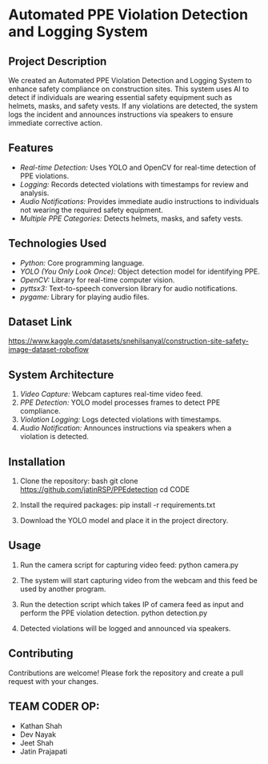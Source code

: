# Automated PPE Violation Detection and Logging System

## Project Description
We created an Automated PPE Violation Detection and Logging System to enhance safety compliance on construction sites. This system uses AI to detect if individuals are wearing essential safety equipment such as helmets, masks, and safety vests. If any violations are detected, the system logs the incident and announces instructions via speakers to ensure immediate corrective action.

## Features
- *Real-time Detection:* Uses YOLO and OpenCV for real-time detection of PPE violations.
- *Logging:* Records detected violations with timestamps for review and analysis.
- *Audio Notifications:* Provides immediate audio instructions to individuals not wearing the required safety equipment.
- *Multiple PPE Categories:* Detects helmets, masks, and safety vests.

## Technologies Used
- *Python:* Core programming language.
- *YOLO (You Only Look Once):* Object detection model for identifying PPE.
- *OpenCV:* Library for real-time computer vision.
- *pyttsx3:* Text-to-speech conversion library for audio notifications.
- *pygame:* Library for playing audio files.

## Dataset Link
https://www.kaggle.com/datasets/snehilsanyal/construction-site-safety-image-dataset-roboflow

## System Architecture
1. *Video Capture:* Webcam captures real-time video feed.
2. *PPE Detection:* YOLO model processes frames to detect PPE compliance.
3. *Violation Logging:* Logs detected violations with timestamps.
4. *Audio Notification:* Announces instructions via speakers when a violation is detected.

## Installation
1. Clone the repository:
    bash
    git clone https://github.com/jatinRSP/PPEdetection
    cd CODE
    
2. Install the required packages:
    pip install -r requirements.txt
    
3. Download the YOLO model and place it in the project directory.

## Usage
1. Run the camera script for capturing video feed:
    python camera.py
    
2. The system will start capturing video from the webcam and this feed be used by another program.

3. Run the detection script which takes IP of camera feed as input and perform the PPE violation detection.
    python detection.py
   
5. Detected violations will be logged and announced via speakers.

## Contributing
Contributions are welcome! Please fork the repository and create a pull request with your changes.

## TEAM CODER OP:
- Kathan Shah
- Dev Nayak
- Jeet Shah
- Jatin Prajapati

